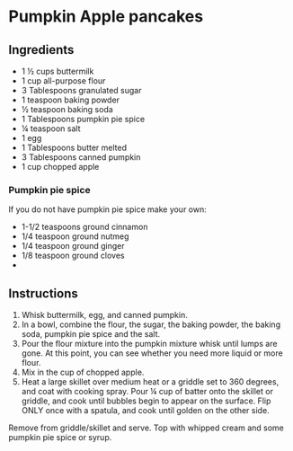 # Pumpkin Apple pancakes

## Ingredients
  
- 1 ½ cups buttermilk
- 1 cup all-purpose flour
- 3 Tablespoons granulated sugar
- 1 teaspoon baking powder
- ½ teaspoon baking soda
- 1 Tablespoons pumpkin pie spice
- ¼ teaspoon salt
- 1 egg
- 1 Tablespoons butter melted
- 3 Tablespoons canned pumpkin
- 1 cup chopped apple

### Pumpkin pie spice

If you do not have pumpkin pie spice make your own:

- 1-1/2 teaspoons ground cinnamon
- 1/4 teaspoon ground nutmeg
- 1/4 teaspoon ground ginger
- 1/8 teaspoon ground cloves
- 
## Instructions
 
1. Whisk buttermilk, egg, and canned pumpkin.
2. In a bowl, combine the flour, the sugar, the baking powder, the baking soda, pumpkin pie spice and the salt.
3. Pour the flour mixture into the pumpkin mixture whisk until lumps are gone. At this point, you can see whether you need more liquid or more flour.
4. Mix in the cup of chopped apple.
5. Heat a large skillet over medium heat or a griddle set to 360 degrees, and coat with cooking spray. Pour ¼ cup of batter onto the skillet or griddle, and cook until bubbles begin to appear on the surface.
Flip ONLY once with a spatula, and cook until golden on the other side.

Remove from griddle/skillet and serve. Top with whipped cream and some pumpkin pie spice or syrup.
